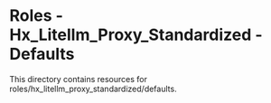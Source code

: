 # Roles - Hx_Litellm_Proxy_Standardized - Defaults

This directory contains resources for roles/hx_litellm_proxy_standardized/defaults.
